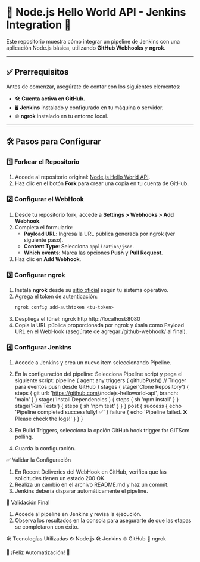 # 🌟 Node.js Hello World API - Jenkins Integration 🚀

Este repositorio muestra cómo integrar un pipeline de Jenkins con una aplicación Node.js básica, utilizando **GitHub Webhooks** y **ngrok**.

---

## ✅ **Prerrequisitos**
Antes de comenzar, asegúrate de contar con los siguientes elementos:
- 🛠️ **Cuenta activa en GitHub.**
- 🖥️ **Jenkins** instalado y configurado en tu máquina o servidor.
- 🌐 **ngrok** instalado en tu entorno local.

---

## 🛠️ **Pasos para Configurar**

### 1️⃣ **Forkear el Repositorio**
1. Accede al repositorio original: [Node.js Hello World API](https://github.com/edgaregonzalez/nodejs-helloworld-api).
2. Haz clic en el botón **Fork** para crear una copia en tu cuenta de GitHub.

### 2️⃣ **Configurar el WebHook**
1. Desde tu repositorio fork, accede a **Settings > Webhooks > Add Webhook**.
2. Completa el formulario:
   - **Payload URL**: Ingresa la URL pública generada por ngrok (ver siguiente paso).
   - **Content Type**: Selecciona `application/json`.
   - **Which events**: Marca las opciones **Push** y **Pull Request**.
3. Haz clic en **Add Webhook**.

### 3️⃣ **Configurar ngrok**
1. Instala **ngrok** desde su [sitio oficial](https://ngrok.com) según tu sistema operativo.
2. Agrega el token de autenticación:
   ```bash
   ngrok config add-authtoken <tu-token>
3. Despliega el túnel: ngrok http http://localhost:8080
4. Copia la URL pública proporcionada por ngrok y úsala como Payload URL en el WebHook (asegúrate de agregar /github-webhook/ al final).

### 4️⃣ Configurar Jenkins
1. Accede a Jenkins y crea un nuevo item seleccionando Pipeline.
2. En la configuración del pipeline:
   Selecciona Pipeline script y pega el siguiente script:
   pipeline {
    agent any
    triggers {
        githubPush() // Trigger para eventos push desde GitHub
    }
    stages {
        stage('Clone Repository') {
            steps {
                git url: 'https://github.com/<tu-usuario>/nodejs-helloworld-api', branch: 'main'
            }
        }
        stage('Install Dependencies') {
            steps {
                sh 'npm install'
            }
        }
        stage('Run Tests') {
            steps {
                sh 'npm test'
            }
        }
    }
    post {
        success {
            echo 'Pipeline completed successfully! ✅'
        }
        failure {
            echo 'Pipeline failed. ❌ Please check the logs!'
        }
    }
}

3. En Build Triggers, selecciona la opción GitHub hook trigger for GITScm polling.
4. Guarda la configuración.

✅ Validar la Configuración
1. En Recent Deliveries del WebHook en GitHub, verifica que las solicitudes tienen un estado 200 OK.
2. Realiza un cambio en el archivo README.md y haz un commit.
3. Jenkins debería disparar automáticamente el pipeline.

🧪 Validación Final
1. Accede al pipeline en Jenkins y revisa la ejecución.
2. Observa los resultados en la consola para asegurarte de que las etapas se completaron con éxito.

🛠️ Tecnologías Utilizadas
⚙️ Node.js
🛠️ Jenkins
🌐 GitHub
🚀 ngrok

🎉 ¡Feliz Automatización! 🚀
